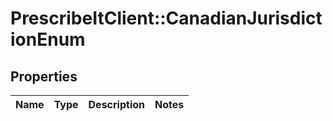 # PrescribeItClient::CanadianJurisdictionEnum

## Properties
Name | Type | Description | Notes
------------ | ------------- | ------------- | -------------

